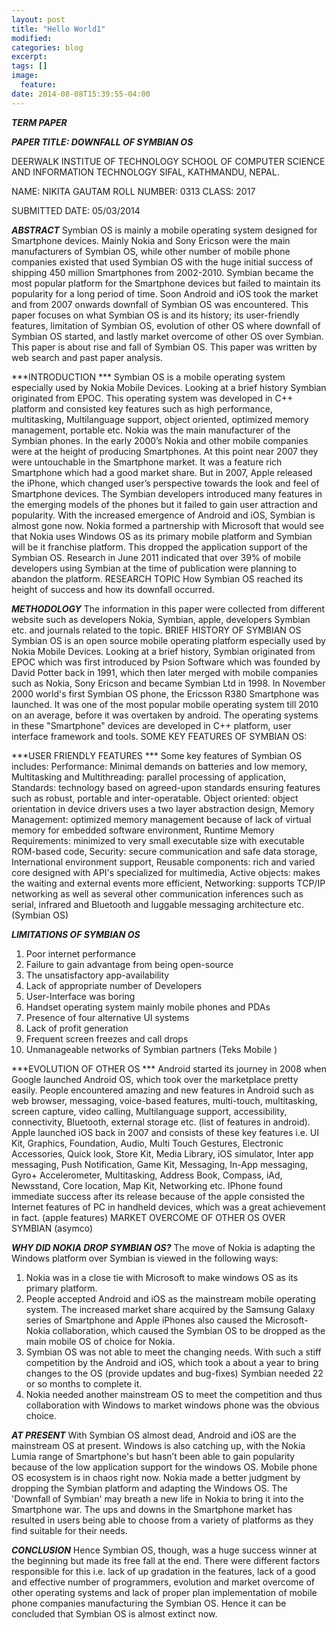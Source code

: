 ```yaml
---
layout: post
title: "Hello World1"
modified:
categories: blog
excerpt:
tags: []
image:
  feature:
date: 2014-08-08T15:39:55-04:00
---
```

 ***TERM PAPER***


***PAPER TITLE: DOWNFALL OF SYMBIAN OS***



DEERWALK INSTITUE OF TECHNOLOGY
SCHOOL OF COMPUTER SCIENCE AND INFORMATION TECHNOLOGY
SIFAL, KATHMANDU, NEPAL.


NAME: NIKITA GAUTAM
ROLL NUMBER: 0313 
CLASS: 2017
	




SUBMITTED DATE: 05/03/2014


***ABSTRACT***
Symbian OS is mainly a mobile operating system designed for Smartphone devices. Mainly Nokia and Sony Ericson were the main manufacturers of Symbian OS, while other number of mobile phone companies existed that used Symbian OS with the huge initial success of shipping 450 million Smartphones from 2002-2010. Symbian became the most popular platform for the Smartphone devices but failed to maintain its popularity for a long period of time. Soon Android and iOS took the market and from 2007 onwards downfall of Symbian OS was encountered. This paper focuses on what Symbian OS is and its history; its user-friendly features, limitation of Symbian OS, evolution of other OS where downfall of Symbian OS started, and lastly market overcome of other OS over Symbian. This paper is about rise and fall of Symbian OS. This paper was written by web search and past paper analysis.   

***INTRODUCTION ***
Symbian OS is a mobile operating system especially used by Nokia Mobile Devices.  Looking at a brief history Symbian originated from EPOC. This operating system was developed in C++ platform and consisted key features such as high performance, multitasking, Multilanguage support, object oriented, optimized memory management, portable etc. Nokia was the main manufacturer of the Symbian phones.  In the early 2000’s Nokia and other mobile companies were at the height of producing Smartphones. At this point near 2007 they were untouchable in the Smartphone market. It was a feature rich Smartphone which had a good market share. But in 2007, Apple released the iPhone, which changed user’s perspective towards the look and feel of Smartphone devices. The Symbian developers introduced many features in the emerging models of the phones but it failed to gain user attraction and popularity. With the increased emergence of Android and iOS, Symbian is almost gone now. Nokia formed a partnership with Microsoft that would see that Nokia uses Windows OS as its primary mobile platform and Symbian will be it franchise platform. This dropped the application support of the Symbian OS.  Research in June 2011 indicated that over 39% of mobile developers using Symbian at the time of publication were planning to abandon the platform.
RESEARCH TOPIC
 How Symbian OS reached its height of success and how its downfall occurred. 

***METHODOLOGY***
The information in this paper were collected from different website such as developers Nokia, Symbian, apple, developers Symbian etc. and journals related to the topic. 
BRIEF HISTORY OF SYMBIAN OS
Symbian OS is an open source mobile operating platform especially used by Nokia Mobile Devices.  Looking at a brief history, Symbian originated from EPOC which was first introduced by Psion Software which was founded by David Potter back in 1991, which then later merged with mobile companies such as Nokia, Sony Ericson and became Symbian Ltd in 1998. In November 2000 world's first Symbian OS phone, the Ericsson R380 Smartphone was launched. It was one of the most popular mobile operating system till 2010 on an average, before it was overtaken by android. The operating systems in these "Smartphone" devices are developed in C++ platform, user interface framework and tools.
SOME KEY FEATURES OF SYMBIAN OS:

***USER FRIENDLY FEATURES ***
Some key features of Symbian OS includes:  Performance: Minimal demands on batteries and low memory, Multitasking and Multithreading: parallel processing of application, Standards: technology based on agreed-upon standards ensuring features such as robust, portable and inter-operatable. Object oriented: object orientation in device drivers uses a two layer abstraction design, Memory Management: optimized memory management because of lack of virtual memory for embedded software environment, Runtime Memory Requirements: minimized to very small executable size with executable ROM-based code, Security: secure communication and safe data storage, International environment support, Reusable components: rich and varied core designed with API's specialized for multimedia, Active objects: makes the waiting and external events more efficient, Networking: supports TCP/IP networking as well as several other communication inferences such as serial, infrared and Bluetooth and luggable messaging architecture etc. (Symbian OS)

***LIMITATIONS OF SYMBIAN OS***
1.	Poor internet performance
2.	Failure to gain advantage from being open-source
3.	The unsatisfactory app-availability 
4.	Lack of appropriate number of Developers 
5.	User-Interface was boring
6.	Handset operating system mainly mobile phones and PDAs
7.	Presence of four alternative UI systems
8.	Lack of profit generation 
9.	Frequent screen freezes and call drops
10.	Unmanageable networks of Symbian partners 
(Teks Mobile )

***EVOLUTION OF OTHER OS ***
 Android started its journey in 2008 when Google launched Android OS, which took over the marketplace pretty easily. People encountered amazing and new features in Android such as web browser, messaging, voice-based features, multi-touch, multitasking, screen capture, video calling, Multilanguage support, accessibility, connectivity, Bluetooth, external storage etc. (list of features in android).            
Apple launched iOS back in 2007 and consists of these key features i.e. UI Kit, Graphics, Foundation, Audio, Multi Touch Gestures, Electronic Accessories, Quick look, Store Kit, Media Library, iOS simulator, Inter app messaging, Push Notification, Game Kit, Messaging, In-App messaging, Gyro+ Accelerometer, Multitasking, Address Book, Compass, iAd, Newsstand, Core location, Map Kit, Networking etc.  IPhone found immediate success after its release because of the apple consisted the Internet features of PC in handheld devices, which was a great achievement in fact. (apple features)
MARKET OVERCOME OF OTHER OS OVER SYMBIAN
 (asymco)


***WHY DID NOKIA DROP SYMBIAN OS?***
The move of Nokia is adapting the Windows platform over Symbian is viewed in the following ways:
1. Nokia was in a close tie with Microsoft to make windows OS as its primary platform.
2. People accepted Android and iOS as the mainstream mobile operating system. The increased market share acquired by the Samsung Galaxy series of Smartphone and Apple iPhones also caused the Microsoft-Nokia collaboration, which caused the Symbian OS to be dropped as the main mobile OS of choice for Nokia. 
3. Symbian OS was not able to meet the changing needs. With such a stiff competition by the Android and iOS, which took a about a year to bring changes to the OS (provide updates and bug-fixes) Symbian needed 22 or so months to complete it. 
4. Nokia needed another mainstream OS to meet the competition and thus collaboration with Windows to market windows phone was the obvious choice.  

***AT PRESENT*** 
With Symbian OS almost dead, Android and iOS are the mainstream OS at present. Windows is also catching up, with the Nokia Lumia range of Smartphone's but hasn’t been able to gain popularity because of the low application support for the windows OS. Mobile phone OS ecosystem is in chaos right now.  Nokia made a better judgment by dropping the Symbian platform and adapting the Windows OS. The 'Downfall of Symbian' may breath a new life in Nokia to bring it into the Smartphone war. The ups and downs in the Smartphone market has resulted in users being able to choose from a variety of platforms as they find suitable for their needs.


***CONCLUSION*** 
Hence Symbian OS, though, was a huge success winner at the beginning but made its free fall at the end.   There were different factors responsible for this i.e. lack of up gradation in the features, lack of a good and effective number of programmers, evolution and market overcome of other operating systems and lack of proper plan implementation of mobile phone companies manufacturing the Symbian OS. Hence it can be concluded that Symbian OS is almost extinct now. 











